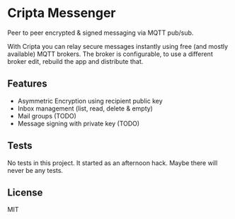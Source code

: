 # Cripta Messenger

Peer to peer encrypted & signed messaging via MQTT pub/sub.

With Cripta you can relay secure messages instantly using free (and mostly available) MQTT brokers. The broker is
configurable, to use a different broker edit, rebuild the app and distribute that.

## Features

- Asymmetric Encryption using recipient public key
- Inbox management (list, read, delete & empty)
- Mail groups (TODO)
- Message signing with private key (TODO)

## Tests

No tests in this project. It started as an afternoon hack. Maybe there will never be any tests.

## License

MIT